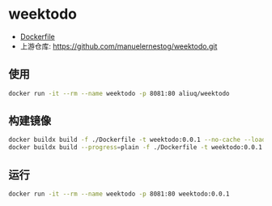 # weektodo

+ [Dockerfile](https://github.com/aliuq/apps-image/tree/master/apps/weektodo)
+ 上游仓库: <https://github.com/manuelernestog/weektodo.git>

## 使用

```bash
docker run -it --rm --name weektodo -p 8081:80 aliuq/weektodo
```

## 构建镜像

```bash
docker buildx build -f ./Dockerfile -t weektodo:0.0.1 --no-cache --load .
docker buildx build --progress=plain -f ./Dockerfile -t weektodo:0.0.1 --no-cache --load .
```

## 运行

```bash
docker run -it --rm --name weektodo -p 8081:80 weektodo:0.0.1
```
